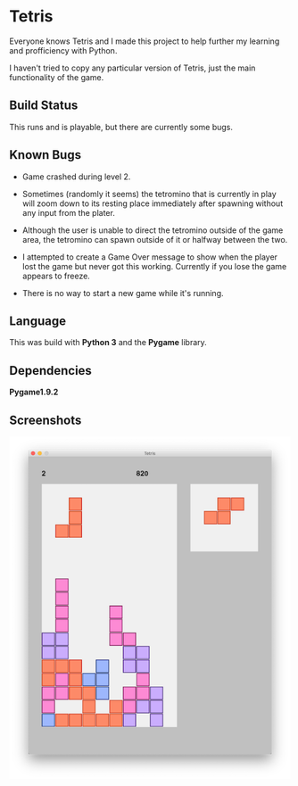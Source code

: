 # Tetris

Everyone knows Tetris and I made this project to help further my learning and profficiency with Python.

I haven't tried to copy any particular version of Tetris, just the main functionality of the game.

## Build Status

This runs and is playable, but there are currently some bugs.

## Known Bugs

- Game crashed during level 2. 

- Sometimes (randomly it seems) the tetromino that is currently in play will zoom down to its resting place immediately after spawning without any input from the plater.

- Although the user is unable to direct the tetromino outside of the game area, the tetromino can spawn outside of it or halfway between the two.

- I attempted to create a Game Over message to show when the player lost the game but never got this working. Currently if you lose the game appears to freeze. 

- There is no way to start a new game while it's running. 

## Language

This was build with **Python 3** and the **Pygame** library.

## Dependencies

**Pygame1.9.2**

## Screenshots

![screenshot](./screenshot.png) 
